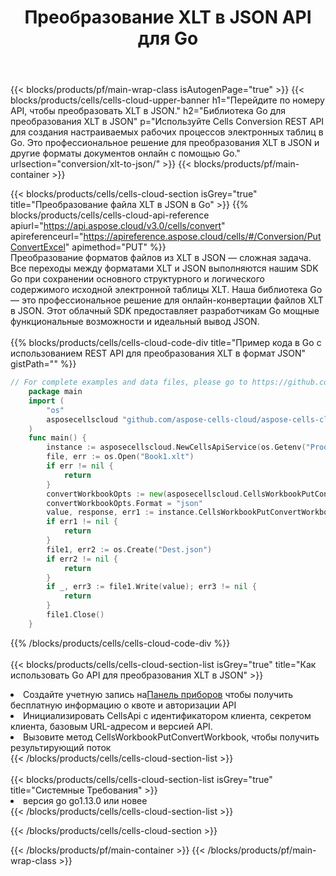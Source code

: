 ﻿---
title:  Преобразование XLT в JSON API для Go
description:  Облачные API и SDK для Microsoft Excel и OpenOffice Calc. Преобразование электронной таблицы в файл другого формата.
url: /ru/go/conversion/xlt-to-json/
---
{{< blocks/products/pf/main-wrap-class isAutogenPage="true" >}}
{{< blocks/products/cells/cells-cloud-upper-banner h1="Перейдите по номеру API, чтобы преобразовать XLT в JSON." h2="Библиотека Go для преобразования XLT в JSON" p="Используйте Cells Conversion REST API для создания настраиваемых рабочих процессов электронных таблиц в Go. Это профессиональное решение для преобразования XLT в JSON и другие форматы документов онлайн с помощью Go." urlsection="conversion/xlt-to-json/" >}}
{{< blocks/products/pf/main-container >}}

{{< blocks/products/cells/cells-cloud-section isGrey="true" title="Преобразование файла XLT в JSON в Go" >}}
{{% blocks/products/cells/cells-cloud-api-reference apiurl="https://api.aspose.cloud/v3.0/cells/convert" apireferenceurl="https://apireference.aspose.cloud/cells/#/Conversion/PutConvertExcel" apimethod="PUT" %}}
<br/>
Преобразование форматов файлов из XLT в JSON — сложная задача. Все переходы между форматами XLT и JSON выполняются нашим SDK Go при сохранении основного структурного и логического содержимого исходной электронной таблицы XLT. Наша библиотека Go — это профессиональное решение для онлайн-конвертации файлов XLT в JSON. Этот облачный SDK предоставляет разработчикам Go мощные функциональные возможности и идеальный вывод JSON.
<br/>
<br/>
{{% blocks/products/cells/cells-cloud-code-div title="Пример кода в Go с использованием REST API для преобразования XLT в формат JSON" gistPath="" %}}
 
```go
// For complete examples and data files, please go to https://github.com/aspose-cells-cloud/aspose-cells-cloud-go/
    package main
    import (
	    "os"
	    asposecellscloud "github.com/aspose-cells-cloud/aspose-cells-cloud-go/v22"
    )
    func main() {
	    instance := asposecellscloud.NewCellsApiService(os.Getenv("ProductClientId"), os.Getenv("ProductClientSecret"))
	    file, err := os.Open("Book1.xlt")
	    if err != nil {
		    return
	    }
	    convertWorkbookOpts := new(asposecellscloud.CellsWorkbookPutConvertWorkbookOpts)
	    convertWorkbookOpts.Format = "json"
	    value, response, err1 := instance.CellsWorkbookPutConvertWorkbook(file, convertWorkbookOpts)
	    if err1 != nil {
		    return
	    }
	    file1, err2 := os.Create("Dest.json")
	    if err2 != nil {
		    return
	    }
	    if _, err3 := file1.Write(value); err3 != nil {
		    return
	    }
	    file1.Close()
    }
```
 
{{% /blocks/products/cells/cells-cloud-code-div %}}
<br/>
<br/>
{{< blocks/products/cells/cells-cloud-section-list isGrey="true" title="Как использовать Go API для преобразования XLT в JSON" >}}
<li> Создайте учетную запись на<a href="https://dashboard.aspose.cloud/">Панель приборов</a> чтобы получить бесплатную информацию о квоте и авторизации API</li>
<li>Инициализировать CellsApi с идентификатором клиента, секретом клиента, базовым URL-адресом и версией API.</li>
<li>Вызовите метод CellsWorkbookPutConvertWorkbook, чтобы получить результирующий поток</li>
{{< /blocks/products/cells/cells-cloud-section-list >}}
<br/>
<br/>
{{< blocks/products/cells/cells-cloud-section-list isGrey="true" title="Системные Требования" >}}
<li>версия go go1.13.0 или новее</li>
{{< /blocks/products/cells/cells-cloud-section-list >}}

{{< /blocks/products/cells/cells-cloud-section >}}

{{< /blocks/products/pf/main-container >}}
{{< /blocks/products/pf/main-wrap-class >}}
